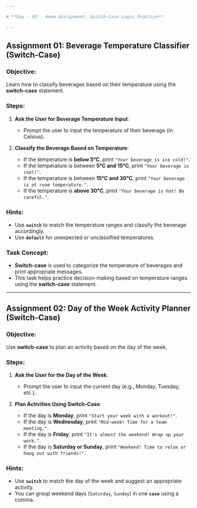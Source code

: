 ```yaml
---

# **Day - 03 - Home Assignment: Switch-Case Logic Practice** 

---
```


## **Assignment 01: Beverage Temperature Classifier (Switch-Case)** 

### **Objective:**

Learn how to classify beverages based on their temperature using the **switch-case** statement.

### **Steps:**

1. **Ask the User for Beverage Temperature Input**:

   * Prompt the user to input the temperature of their beverage (in Celsius).

2. **Classify the Beverage Based on Temperature**:

   * If the temperature is **below 5°C**, print `"Your beverage is ice cold!"`.
   * If the temperature is between **5°C and 15°C**, print `"Your beverage is cool!"`.
   * If the temperature is between **15°C and 30°C**, print `"Your beverage is at room temperature."`.
   * If the temperature is **above 30°C**, print `"Your beverage is hot! Be careful."`.

### **Hints:**

* Use **`switch`** to match the temperature ranges and classify the beverage accordingly.
* Use **`default`** for unexpected or unclassified temperatures.

### **Task Concept:**

* **Switch-case** is used to categorize the temperature of beverages and print appropriate messages.
* This task helps practice decision-making based on temperature ranges using the **switch-case** statement.

---

## **Assignment 02: Day of the Week Activity Planner (Switch-Case)** 

### **Objective:**

Use **switch-case** to plan an activity based on the day of the week.

### **Steps:**

1. **Ask the User for the Day of the Week**:

   * Prompt the user to input the current day (e.g., Monday, Tuesday, etc.).

2. **Plan Activities Using Switch-Case**:

   * If the day is **Monday**, print `"Start your week with a workout!"`.
   * If the day is **Wednesday**, print `"Mid-week! Time for a team meeting."`.
   * If the day is **Friday**, print `"It's almost the weekend! Wrap up your work."`.
   * If the day is **Saturday or Sunday**, print `"Weekend! Time to relax or hang out with friends!"`.

### **Hints:**

* Use **`switch`** to match the day of the week and suggest an appropriate activity.
* You can group weekend days (`Saturday`, `Sunday`) in one **`case`** using a comma.


